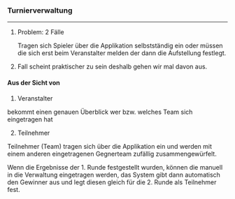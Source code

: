 ### Turnierverwaltung

------

1. Problem: 2 Fälle

   Tragen sich Spieler über die Applikation selbstständig ein oder müssen die sich erst beim Veranstalter melden der dann die Aufstellung festlegt.

1. Fall scheint praktischer zu sein deshalb gehen wir mal davon aus.

#### Aus der Sicht von

1) Veranstalter

bekommt einen genauen Überblick wer bzw. welches Team sich eingetragen hat

2) Teilnehmer

Teilnehmer (Team) tragen sich über die Applikation ein und werden mit einem anderen eingetragenen Gegnerteam zufällig zusammengewürfelt.

Wenn die Ergebnisse der 1. Runde festgestellt wurden, können die manuell in die Verwaltung eingetragen werden, das System gibt dann automatisch den Gewinner aus und legt diesen gleich für die 2. Runde als Teilnehmer fest.

